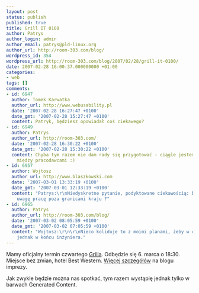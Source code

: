 ```yaml
---
layout: post
status: publish
published: true
title: Grill IT 0100
author: Patrys
author_login: admin
author_email: patrys@pld-linux.org
author_url: http://room-303.com/blog/
wordpress_id: 354
wordpress_url: http://room-303.com/blog/2007/02/28/grill-it-0100/
date: 2007-02-28 16:00:37.000000000 +01:00
categories:
- web
tags: []
comments:
- id: 6947
  author: Tomek Karwatka
  author_url: http://www.webusability.pl
  date: '2007-02-28 16:27:47 +0100'
  date_gmt: '2007-02-28 15:27:47 +0100'
  content: Patryk, będziesz opowiadał coś ciekawego?
- id: 6949
  author: Patrys
  author_url: http://room-303.com/
  date: '2007-02-28 16:30:22 +0100'
  date_gmt: '2007-02-28 15:30:22 +0100'
  content: Chyba tym razem nie dam rady się przygotować - ciągle jestem w fazie przechodzenie
    między pracodawcami :)
- id: 6957
  author: Wojtosz
  author_url: http://www.blaszkowski.com
  date: '2007-03-01 13:33:19 +0100'
  date_gmt: '2007-03-01 12:33:19 +0100'
  content: "Patrys:\r\nNiedyskretne pytanie, podyktowane ciekawością: bierzesz pod
    uwagę pracę poza granicami kraju ?"
- id: 6965
  author: Patrys
  author_url: http://room-303.com/blog/
  date: '2007-03-02 08:05:59 +0100'
  date_gmt: '2007-03-02 07:05:59 +0100'
  content: "Wojtosz:\r\n\r\nNieco koliduje to z moimi planami, żeby w ciągu roku zrobić
    jednak w końcu inżyniera."
---
```

<p>Mamy oficjalny termin czwartego <a href="http://www.grillit.pl/">Grilla</a>. Odbędzie się 6. marca o 18:30. Miejsce bez zmian, hotel Best Western. <a href="http://www.grillit.pl/?p=19">Więcej szczegółów</a> na blogu imprezy.</p>

<p>Jak zwykle będzie można nas spotkać, tym razem wystąpię jednak tylko w barwach Generated Content.</p>
